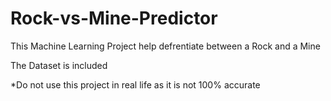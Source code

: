 # Rock-vs-Mine-Predictor

This Machine Learning Project help defrentiate between a Rock and a Mine 

The Dataset is included 

*Do not use this project in real life as it is not 100% accurate 
